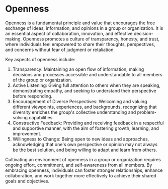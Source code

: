 # Openness

Openness is a fundamental principle and value that encourages the free exchange of ideas, information, and opinions in a group or organization. It is an essential aspect of collaboration, innovation, and effective decision-making. Openness promotes a culture of transparency, honesty, and trust, where individuals feel empowered to share their thoughts, perspectives, and concerns without fear of judgment or retaliation.

Key aspects of openness include:

1.  Transparency: Maintaining an open flow of information, making decisions and processes accessible and understandable to all members of the group or organization.
2.  Active Listening: Giving full attention to others when they are speaking, demonstrating empathy, and seeking to understand their perspective before responding.
3.  Encouragement of Diverse Perspectives: Welcoming and valuing different viewpoints, experiences, and backgrounds, recognizing that diversity enriches the group's collective understanding and problem-solving capabilities.
4.  Constructive Feedback: Providing and receiving feedback in a respectful and supportive manner, with the aim of fostering growth, learning, and improvement.
5.  Willingness to Change: Being open to new ideas and approaches, acknowledging that one's own perspective or opinion may not always be the best solution, and being willing to adapt and learn from others.

Cultivating an environment of openness in a group or organization requires ongoing effort, commitment, and self-awareness from all members. By embracing openness, individuals can foster stronger relationships, enhance collaboration, and work together more effectively to achieve their shared goals and objectives.